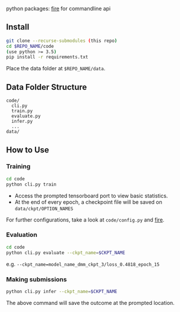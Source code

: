 
python packages:
[fire](https://github.com/google/python-fire) for commandline api

## Install

```bash
git clone --recurse-submodules (this repo)
cd $REPO_NAME/code
(use python >= 3.5)
pip install -r requirements.txt
```
Place the data folder at `$REPO_NAME/data`.


## Data Folder Structure
```
code/
  cli.py
  train.py
  evaluate.py
  infer.py
  ...
data/
```


## How to Use

### Training

```bash
cd code
python cli.py train
```

- Access the prompted tensorboard port to view basic statistics.
- At the end of every epoch, a checkpoint file will be saved on `data/ckpt/OPTION_NAMES`

For further configurations, take a look at `code/config.py` and
[fire](https://github.com/google/python-fire).

### Evaluation

```bash
cd code
python cli.py evaluate --ckpt_name=$CKPT_NAME
```
e\.g\. `--ckpt_name=model_name_dmm_ckpt_3/loss_0.4818_epoch_15`

### Making submissions
```bash
python cli.py infer --ckpt_name=$CKPT_NAME
```

The above command will save the outcome at the prompted location. 
<!-- To get answers from validation data split, change `--split test` to `--split val`. -->

<!--
### Evaluating submissions

```bash
cd code/scripts
python eval_submission.py -y $SUBMISSION_PATH -g $DATA_PATH
```
-->
